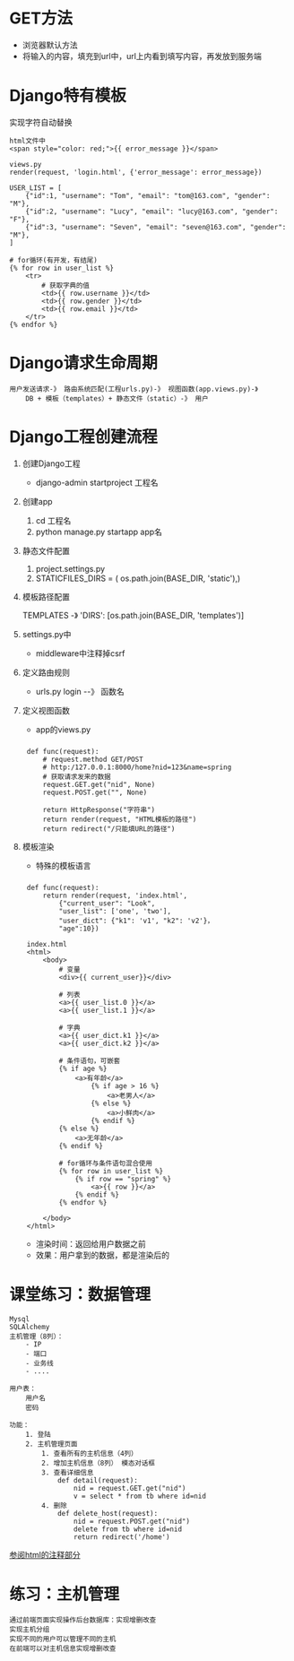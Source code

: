 # GET方法 #
- 浏览器默认方法
- 将输入的内容，填充到url中，url上内看到填写内容，再发放到服务端

# Django特有模板 #
实现字符自动替换

	html文件中
	<span style="color: red;">{{ error_message }}</span>
	
	views.py
	render(request, 'login.html', {'error_message': error_message})

	USER_LIST = [
	    {"id":1, "username": "Tom", "email": "tom@163.com", "gender": "M"},
	    {"id":2, "username": "Lucy", "email": "lucy@163.com", "gender": "F"},
	    {"id":3, "username": "Seven", "email": "seven@163.com", "gender": "M"},
	]

	# for循环(有开发，有结尾)
	{% for row in user_list %}
		<tr>
			# 获取字典的值
			<td>{{ row.username }}</td>
			<td>{{ row.gender }}</td>
			<td>{{ row.email }}</td>
		</tr>
	{% endfor %}

# Django请求生命周期 #
	用户发送请求-》 路由系统匹配(工程urls.py)-》 视图函数(app.views.py)-》
		DB + 模板（templates）+ 静态文件（static）-》 用户
	
# Django工程创建流程 #
1. 创建Django工程
	- django-admin startproject 工程名

2. 创建app
	1. cd 工程名
	2. python manage.py startapp app名

3. 静态文件配置
	1. project.settings.py
	2. STATICFILES_DIRS = (
	    os.path.join(BASE_DIR, 'static'),)

4. 模板路径配置

	TEMPLATES -》	 'DIRS': [os.path.join(BASE_DIR, 'templates')]


5. settings.py中
	- middleware中注释掉csrf

6. 定义路由规则
	- urls.py
	   login --》 函数名

7. 定义视图函数
	- app的views.py
	###
		def func(request):
			# request.method GET/POST
			# http:/127.0.0.1:8000/home?nid=123&name=spring
			# 获取请求发来的数据
			request.GET.get("nid", None)
			request.POST.get("", None)
			
			return HttpResponse("字符串")
			return render(request, "HTML模板的路径")
			return redirect("/只能填URL的路径")
8. 模板渲染
	- 特殊的模板语言
	###
		def func(request):
			return render(request, 'index.html', 
				{"current_user": "Look", 
				"user_list": ['one', 'two'],
				"user_dict": {"k1": 'v1', "k2": 'v2'}，
				"age":10})

		index.html
		<html>
			<body>
				# 变量
				<div>{{ current_user}}</div>

				# 列表
				<a>{{ user_list.0 }}</a>
				<a>{{ user_list.1 }}</a>
				
				# 字典
				<a>{{ user_dict.k1 }}</a>
				<a>{{ user_dict.k2 }}</a>
			
				# 条件语句，可嵌套
				{% if age %}
					<a>有年龄</a>
						{% if age > 16 %}
							<a>老男人</a>
						{% else %}
							<a>小鲜肉</a>
						{% endif %}
				{% else %}
					<a>无年龄</a>
				{% endif %}
				
				# for循环与条件语句混合使用
				{% for row in user_list %}
					{% if row == "spring" %}
						<a>{{ row }}</a>
					{% endif %}
				{% endfor %}

			</body>
		</html>

	- 渲染时间：返回给用户数据之前
	- 效果：用户拿到的数据，都是渲染后的


# 课堂练习：数据管理 #
	Mysql
	SQLAlchemy
	主机管理（8列）：
		- IP
		- 端口
		- 业务线
		- ....
	
	用户表：
		用户名
		密码
	
	功能：
		1. 登陆
		2. 主机管理页面
			1. 查看所有的主机信息（4列）
			2. 增加主机信息（8列） 模态对话框
			3. 查看详细信息
				def detail(request):
					nid = request.GET.get("nid")
					v = select * from tb where id=nid
			4. 删除
				def delete_host(request):
					nid = request.POST.get("nid")
					delete from tb where id=nid
					return redirect('/home')
[参阅html的注释部分](https://github.com/liuxingrichu/web_advanced/blob/master/spring/templates/home.html)

# 练习：主机管理 #
	通过前端页面实现操作后台数据库：实现增删改查
	实现主机分组
	实现不同的用户可以管理不同的主机
	在前端可以对主机信息实现增删改查